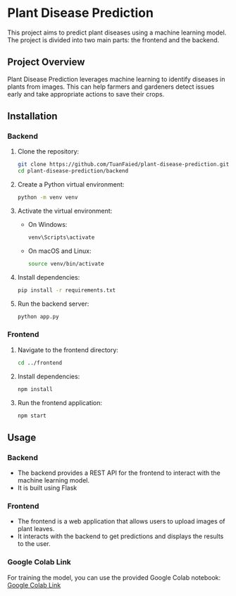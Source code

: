 # Plant Disease Prediction

This project aims to predict plant diseases using a machine learning model. The project is divided into two main parts: the frontend and the backend.

## Project Overview

Plant Disease Prediction leverages machine learning to identify diseases in plants from images. This can help farmers and gardeners detect issues early and take appropriate actions to save their crops.

## Installation

### Backend

1. Clone the repository:
    ```sh
    git clone https://github.com/TuanFaied/plant-disease-prediction.git
    cd plant-disease-prediction/backend
    ```

2. Create a Python virtual environment:
    ```sh
    python -m venv venv
    ```

3. Activate the virtual environment:

    - On Windows:
        ```sh
        venv\Scripts\activate
        ```
    - On macOS and Linux:
        ```sh
        source venv/bin/activate
        ```

4. Install dependencies:
    ```sh
    pip install -r requirements.txt
    ```

5. Run the backend server:
    ```sh
    python app.py
    ```

### Frontend

1. Navigate to the frontend directory:
    ```sh
    cd ../frontend
    ```

2. Install dependencies:
    ```sh
    npm install
    ```

3. Run the frontend application:
    ```sh
    npm start
    ```

## Usage

### Backend

- The backend provides a REST API for the frontend to interact with the machine learning model.
- It is built using Flask

### Frontend

- The frontend is a web application that allows users to upload images of plant leaves.
- It interacts with the backend to get predictions and displays the results to the user.

### Google Colab Link

For training the model, you can use the provided Google Colab notebook:
[Google Colab Link](https://colab.research.google.com/drive/1FmbMFc1EcbUwDrGJNr8KO4SLgi38VHYY?usp=sharing)


